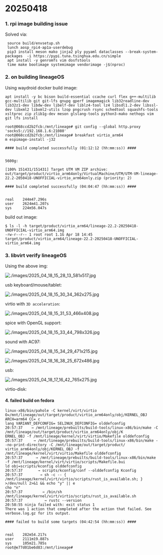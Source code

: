 # 20250418
### 1. rpi image building issue
Solved via:     

```
 source build/envsetup.sh 
 lunch aosp_rpi4-ap1a-userdebug
 pip3 install meson mako jinja2 ply pyyaml dataclasses --break-system-packages  -i https://pypi.tuna.tsinghua.edu.cn/simple
 apt install -y genromfs vim dosfstools
 time make bootimage systemimage vendorimage -j$(nproc)
```
### 2. on building lineageOS
Using waydroid docker build image:     

```
apt install -y bc bison build-essential ccache curl flex g++-multilib gcc-multilib git git-lfs gnupg gperf imagemagick lib32readline-dev lib32z1-dev libdw-dev libelf-dev liblz4-tool lz4 libsdl1.2-dev libssl-dev libxml2 libxml2-utils lzop pngcrush rsync schedtool squashfs-tools xsltproc zip zlib1g-dev meson glslang-tools python3-mako nethogs vim
git lfs install

root@068ccd2b2fcb:/mnt/lineage# git config --global http.proxy 'socks5://192.168.1.6:21080'
root@068ccd2b2fcb:/mnt/lineage# breakfast virtio_arm64
m espimage-install -j32

#### build completed successfully (01:12:12 (hh:mm:ss)) ####


5600g: 

[100% 151431/151431] Target UTM VM ZIP archive: out/target/product/virtio_arm64only/VirtualMachine/UTM/UTM-VM-lineage-22.2-2050418-UNOFFICIAL-virtio_arm64only.zip (priority: 2)

#### build completed successfully (04:04:47 (hh:mm:ss)) ####


real    244m47.296s
user    2624m41.207s
sys     224m56.047s

```

build out image:      

```
$ ls -l -h target/product/virtio_arm64/lineage-22.2-20250418-UNOFFICIAL-virtio_arm64.img 
-rw-r--r-- 1 root root 1.1G Apr 18 14:45 target/product/virtio_arm64/lineage-22.2-20250418-UNOFFICIAL-virtio_arm64.img
```
### 3. libvirt verify lineageOS
Using the above img:    

![./images/2025_04_18_15_28_13_581x517.jpg](./images/2025_04_18_15_28_13_581x517.jpg)

usb keyboard/mouse/tablet:    

![./images/2025_04_18_15_30_34_362x275.jpg](./images/2025_04_18_15_30_34_362x275.jpg)

virtio with `3D acceleration`:      

![./images/2025_04_18_15_31_53_466x408.jpg](./images/2025_04_18_15_31_53_466x408.jpg)

spice with OpenGL support:     

![./images/2025_04_18_15_33_44_798x326.jpg](./images/2025_04_18_15_33_44_798x326.jpg)

sound with AC97:    

![./images/2025_04_18_15_34_29_471x215.jpg](./images/2025_04_18_15_34_29_471x215.jpg)

![./images/2025_04_18_16_38_25_672x486.jpg](./images/2025_04_18_16_38_25_672x486.jpg)

usb:    

![./images/2025_04_18_17_16_42_765x275.jpg](./images/2025_04_18_17_16_42_765x275.jpg)

virtio-disk:    

#### 4. failed build on fedora

```
linux-x86/bin/pahole -C kernel/virt/virtio O=/mnt/lineage/out/target/product/virtio_arm64only/obj/KERNEL_OBJ ARCH=arm64 CC= c
lang VARIANT_DEFCONFIG= SELINUX_DEFCONFIG= olddefconfig                                                                      
20:57:37    → /mnt/lineage/prebuilts/build-tools/linux-x86/bin/make -C /mnt/lineage/out/target/product/virtio_arm64only/obj/K
ERNEL_OBJ -f /mnt/lineage/kernel/virt/virtio/Makefile olddefconfig                                                           
20:57:37     → /mnt/lineage/prebuilts/build-tools/linux-x86/bin/make --no-print-directory -C /mnt/lineage/out/target/product/
virtio_arm64only/obj/KERNEL_OBJ -f /mnt/lineage/kernel/virt/virtio/Makefile olddefconfig                                     
20:57:37      → /mnt/lineage/prebuilts/build-tools/linux-x86/bin/make -f /mnt/lineage/kernel/virt/virtio/scripts/Makefile.bui
ld obj=scripts/kconfig olddefconfig                                                                                          
20:57:37       → scripts/kconfig/conf --olddefconfig Kconfig                                                                 
20:57:37        → sh -c -- { /mnt/lineage/kernel/virt/virtio/scripts/rust_is_available.sh; } >/dev/null 2>&1 && echo "y" || e
cho "n"                                                                                                                      
20:57:37         → /bin/sh /mnt/lineage/kernel/virt/virtio/scripts/rust_is_available.sh                                      
20:57:37          → rustc --version                                                                                          
20:58:55 ninja failed with: exit status 1                                                                                    
There was 1 action that completed after the action that failed. See verbose.log.gz for its output.                           
                                                                                                                             
#### failed to build some targets (04:42:54 (hh:mm:ss)) ####                                                                 
                                                                                                                             
                                                                                                                             
real    282m54.217s                                                                                                          
user    2111m19.887s                                                                                                         
sys     105m21.785s                                                                                                          
root@e77d01be6d83:/mnt/lineage#   
```
